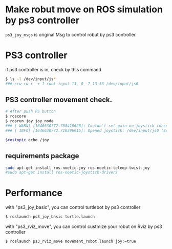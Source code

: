 # Make robut move on ROS simulation by ps3 controller 

```ps3_joy_msgs``` is original Msg to control robut by ps3 controller.


# PS3 controller
if ps3 controller is in, check by this command
```zsh
$ ls -l /dev/input/js*
### crw-rw-r--+ 1 root input 13, 0  7 13:53 /dev/input/js0
```

## PS3 controller movement check.
```zsh
# After push PS button
$ roscore
$ rosrun joy joy_node
### [ WARN] [1646630772.708410626]: Couldn't set gain on joystick force feedback: Bad file descriptor
### [ INFO] [1646630772.710396915]: Opened joystick: /dev/input/js0 (Sony PLAYSTATION(R)3 Controller). deadzone_: 0.050000

$rostopic echo /joy
```


## requirements package
```zsh
sudo apt-get install ros-noetic-joy ros-noetic-teleop-twist-joy
#sudo apt-get install ros-noetic-joystick-drivers
```


# Performance

with "ps3_joy_basic", you can control turtlebot by ps3 controller
```zsh
$ roslaunch ps3_joy_basic turtle.launch
```


with "ps3_rviz_move", you can control custmize your robut on Rviz by ps3 controller
```zsh
$ roslaunch ps3_rviz_move movement_robot.launch joy:=true
```

